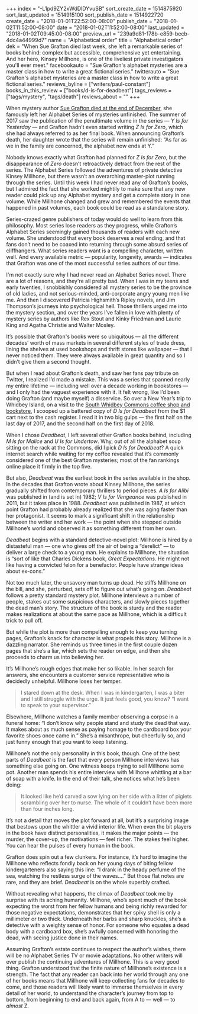 +++
index = "-L1pd9ZY2xWdDlDYvuSB"
sort_create_date = 1514875920
sort_last_updated = 1514915100
sort_publish_date = 1514922720
create_date = "2018-01-01T22:52:00-08:00"
publish_date = "2018-01-02T11:52:00-08:00"
date = "2018-01-02T11:52:00-08:00"
last_updated = "2018-01-02T09:45:00-08:00"
preview_url = "239a9d81-178b-e859-becb-4dc4a44999d7"
name = "Alphabetical order"
title = "Alphabetical order"
dek = "When Sue Grafton died last week, she left a remarkable series of books behind: complex but accessible, comprehensive yet entertaining. And her hero, Kinsey Millhone, is one of the liveliest private investigators you'll ever meet."
facebookauto = "Sue Grafton's alphabet mysteries are a master class in how to write a great fictional series."
twitterauto = "Sue Grafton's alphabet mysteries are a master class in how to write a great fictional series."
reviews_byline = ["writers/paul-constant"]
books_in_this_review = ["books/d-is-for-deadbeat"]
tags_reviews = ["tags/mystery", "tags/death"]
reviews_about = ""
+++

When mystery author [Sue Grafton died at the end of December](https://www.washingtonpost.com/local/obituaries/sue-grafton-whose-alphabet-mysteries-became-best-sellers-dies-at-77/2017/12/29/395e95f0-ecd9-11e7-8a6a-80acf0774e64_story.html?utm_term=.0cbcadbe245c), she famously left her Alphabet Series of mysteries unfinished. The summer of 2017 saw the publication of the penultimate volume in the series — *Y Is for Yesterday* — and Grafton hadn’t even started writing *Z Is for Zero*, which she had always referred to as her final book. When announcing Grafton’s death, her daughter wrote that the series will remain unfinished: “As far as we in the family are concerned, the alphabet now ends at Y.”

Nobody knows exactly what Grafton had planned for *Z Is for Zero*, but the disappearance of *Zero* doesn’t retroactively detract from the rest of the series. The Alphabet Series followed the adventures of private detective Kinsey Millhone, but there wasn’t an overarching master-plot running through the series. Until this week I had never read any of Grafton’s books, but I admired the fact that she worked mightily to make sure that any new reader could pick up any Alphabet mystery and get a complete story in one volume. While Millhone changed and grew and remembered the events that happened in past volumes, each book could be read as a standalone story. 

Series-crazed genre publishers of today would do well to learn from this philosophy. Most series lose readers as they progress, while Grafton’s Alphabet Series seemingly gained thousands of readers with each new volume. She understood that every book deserves a real ending, and that fans don’t need to be coaxed into returning through some absurd series of cliffhangers. What series readers want is a compelling character, written well. And every available metric — popularity, longevity, awards — indicates that Grafton was one of the most successful series authors of our time.

<div class="break"></div>

I'm not exactly sure why I had never read an Alphabet Series novel. There are a lot of reasons, and they're all pretty bad. When I was in my teens and early twenties, I snobbishly considered all mystery series to be the province of old ladies, and not serious-minded, anti-corporate angry young men like me. And then I discovered Patricia Highsmith’s Ripley novels, and Jim Thompson’s journeys into psychological hell. Those thrillers urged me into the mystery section, and over the years I’ve fallen in love with plenty of mystery series by authors like Rex Stout and Kinky Friedman and Laurie King and Agatha Christie and Walter Mosley.

It’s possible that Grafton's books were so ubiquitous — all the different decades’ worth of mass markets in several different styles of trade dress, lining the shelves at used bookshops and thrift stores like wallpaper — that I never noticed them. They were always available in great quantity and so I didn’t give them a second thought.

But when I read about Grafton’s death, and saw her fans pay tribute on Twitter, I realized I’d made a mistake. This was a series that spanned nearly my entire lifetime — including well over a decade working in bookstores — and I only had the vaguest experience with it. It felt wrong, like I’d been doing Grafton (and maybe myself) a disservice. So over a New Year’s trip to Whidbey Island, on a visit to the [South Whidbey Commons coffee shop and bookstore](http://southwhidbeycommons.org/contact/), I scooped up a battered copy of *D Is for Deadbeat* from the $1 cart next to the cash register. I read it in two big gulps — the first half on the last day of 2017, and the second half on the first day of 2018.

When I chose *Deadbeat*, I left several other Grafton books behind, including *M Is for Malice* and *U Is for Undertow*. Why, out of all the alphabet soup sitting on the rack at the Commons, did I pick *D Is for Deadbeat*? A quick internet search while waiting for my coffee revealed that it’s commonly considered one of the best Grafton mysteries; most of the fan rankings online place it firmly in the top five. 

But also, *Deadbeat* was the earliest book in the series available in the shop. In the decades that Grafton wrote about Kinsey Millhone, the series gradually shifted from contemporary thrillers to period pieces. *A Is for Alibi* was published in (and is set in) 1982; *V Is for Vengeance* was published in 2011, but it takes place in 1988. *Deadbeat* was published in 1987, at which point Grafton had probably already realized that she was aging faster than her protagonist. It seems to mark a significant shift in the relationship between the writer and her work — the point when she stepped outside Millhone’s world and observed it as something different from her own.

<div class="break"></div>

*Deadbeat* begins with a standard detective-novel plot: Millhone is hired by a distasteful man — one who gives off the air of being a “derelict” — to deliver a large check to a young man. He explains to Millhone, the situation is “sort of like that Charles Dickens book, *Great Expectations*. He might not like having a convicted felon for a benefactor. People have strange ideas about ex-cons.” 

Not too much later, the unsavory man turns up dead. He stiffs Millhone on the bill, and she, perturbed, sets off to figure out what’s going on. *Deadbeat* follows a pretty standard mystery plot. Millhone interviews a number of people, stakes out some suspicious characters, and slowly pieces together the dead man’s story. The structure of the book is sturdy and the reader makes realizations at about the same pace as Millhone, which is a difficult trick to pull off.

But while the plot is more than compelling enough to keep you turning pages, Grafton’s knack for character is what propels this story. Millhone is a dazzling narrator. She reminds us three times in the first couple dozen pages that she’s a liar, which sets the reader on edge, and then she proceeds to charm us into believing her.

It’s Millhone’s rough edges that make her so likable. In her search for answers, she encounters a customer service representative who is decidedly unhelpful. Millhone loses her temper.

<blockquote>I stared down at the desk. When I was in kindergarten, I was a biter and I still struggle with the urge. It just feels good, you know? “I want to speak to your supervisor.”</blockquote>

Elsewhere, Millhone watches a family member observing a corpse in a funeral home: “I don’t know why people stand and study the dead that way. It makes about as much sense as paying homage to the cardboard box your favorite shoes once came in.” She’s a misanthrope, but cheerfully so, and just funny enough that you want to keep listening.

Millhone’s not the only personality in this book, though. One of the best parts of *Deadbeat* is the fact that every person Millhone interviews has something else going on. One witness keeps trying to sell Millhone some pot. Another man spends his entire interview with Millhone whittling at a bar of soap with a knife. In the end of their talk, she notices what he’s been doing:

<blockquote>It looked like he’d carved a sow lying on her side with a litter of piglets scrambling over her to nurse. The whole of it couldn’t have been more than four inches long.</blockquote>

It’s not a detail that moves the plot forward at all, but it’s a surprising image that bestows upon the whittler a vivid interior life. When even the bit players in the book have distinct personalities, it makes the major points — the murder, the cover-up, the motivations — feel richer. The stakes feel higher. You can hear the pulses of every human in the book.

Grafton does spin out a few clunkers. For instance, it’s hard to imagine the Millhone who reflects fondly back on her young days of biting fellow kindergarteners also saying this line: “I drank in the heady perfume of the sea, watching the restless surge of the waves….” But those flat notes are rare, and they are brief. *Deadbeat* is on the whole superbly crafted.

Without revealing what happens, the climax of *Deadbeat* took me by surprise with its aching humanity. Millhone, who’s spent much of the book expecting the worst from her fellow humans and being richly rewarded for those negative expectations, demonstrates that her spiky shell is only a millimeter or two thick. Underneath her barbs and sharp knuckles, she’s a detective with a weighty sense of honor. For someone who equates a dead body with a cardboard box, she’s awfully concerned with honoring the dead, with seeing justice done in their names. 

<div class="break"></div>

Assuming Grafton’s estate continues to respect the author’s wishes, there will be no Alphabet Series TV or movie adaptations. No other writers will ever publish the continuing adventures of Millhone. This is a very good thing. Grafton understood that the finite nature of Millhone’s existence is a strength. The fact that any reader can back into her world through any one of her books means that Millhone will keep collecting fans for decades to come, and those readers will likely want to immerse themselves in every detail of her world, to understand the character’s journey from top to bottom, from beginning to end and back again, from A to — well — to *almost* Z.
